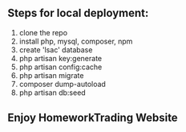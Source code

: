 ## Steps for local deployment:

1. clone the repo
2. install php, mysql, composer, npm
3. create 'lsac' database
4. php artisan key:generate
5. php artisan config:cache
6. php artisan migrate
7. composer dump-autoload
8. php artisan db:seed

## Enjoy HomeworkTrading Website
